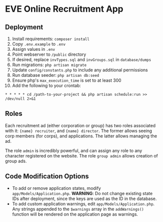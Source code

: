 # EVE Online Recruitment App

## Deployment
1. Install requirements: `composer install`
1. Copy `.env.example` to `.env`
1. Assign values in `.env`
1. Point webserver to `/public` directory
1. If desired, replace `invTypes.sql` and `invGroups.sql` in `database/dumps`
1. Run migrations: `php artisan migrate`
1. Update `config/constants.php` to include any additional permissions
1. Run database seeder: `php artisan db:seed`
1. Ensure php's `max_execution_time` is set to at least 300
1. Add the following to your crontab:

```* * * * * cd /path-to-your-project && php artisan schedule:run >> /dev/null 2>&1```

## Roles
Each recruitment ad (either corporation or group) has two roles associated with it: `{name} recruiter`, and `{name}
director`. The former allows seeing corp members (for corps), and applications. The latter allows managing the ad.

The role `admin` is incredibly powerful, and can assign any role to any character registered on the website.
The role `group admin` allows creation of group ads.

## Code Modification Options
* To add or remove application states, modify `app/Models/Application.php`. **WARNING**: Do not change existing state
  IDs after deployment, since the keys are used as the ID in the database.
* To add custom application warnings, edit `app/Models/Application.php`. Any strings appended to the `$warnings` array
  in the `addWarnings()` function will be rendered on the application page as warnings.